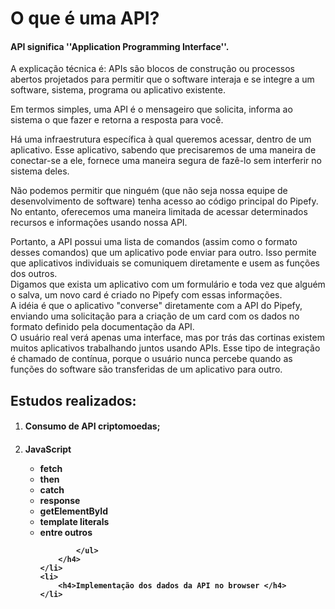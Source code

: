 <h1>O que é uma API?</h1>

<p>
<h4>API significa ''Application Programming Interface''. </h4>
A explicação técnica é: APIs são blocos de construção ou processos abertos projetados para permitir que o software
interaja e se integre a um software, sistema, programa ou aplicativo existente. <br>

Em termos simples, uma API é o mensageiro que solicita, informa ao sistema o que fazer e retorna a resposta para
você. <br>

Há uma infraestrutura específica à qual queremos acessar, dentro de um aplicativo. Esse aplicativo, sabendo que
precisaremos de uma maneira de conectar-se a ele, fornece uma maneira segura de fazê-lo sem interferir no sistema
deles. <br>

Não podemos permitir que ninguém (que não seja nossa equipe de desenvolvimento de software) tenha acesso ao código
principal do Pipefy. No entanto, oferecemos uma maneira limitada de acessar determinados recursos e informações
usando nossa API. <br>

Portanto, a API possui uma lista de comandos (assim como o formato desses comandos) que um aplicativo pode enviar
para outro. Isso permite que aplicativos individuais se comuniquem diretamente e usem as funções dos outros.
<br>
Digamos que exista um aplicativo com um formulário e toda vez que alguém o salva, um novo card é criado no Pipefy
com essas informações.
<br>
A idéia é que o aplicativo "converse" diretamente com a API do Pipefy, enviando uma solicitação para a criação de um
card com os dados no formato definido pela documentação da API.
<br>
O usuário real verá apenas uma interface, mas por trás das cortinas existem muitos aplicativos trabalhando juntos
usando APIs. Esse tipo de integração é chamado de contínua, porque o usuário nunca percebe quando as funções do
software são transferidas de um aplicativo para outro.
</p>

<h2>Estudos realizados: </h2>

<ol>
    <li>
        <h4>Consumo de API criptomoedas;</h4>
    </li>
    <li>
        <h4>JavaScript <ul>
                <li>fetch</li>
                <li>then</li>
                <li>catch</li>
                <li>response</li>
                <li>getElementById</li>
                <li>template literals</li>
                <li>entre outros</li>

            </ul>
        </h4>
    </li>
    <li>
        <h4>Implementação dos dados da API no browser </h4>
    </li>
</ol>